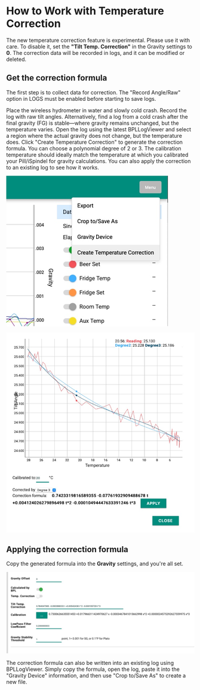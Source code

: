 # How to Work with Temperature Correction

The new temperature correction feature is experimental. Please use it with care. To disable it, set the **"Tilt Temp. Correction"** in the Gravity settings to **0**. The correction data will be recorded in logs, and it can be modified or deleted.

## Get the correction formula


The first step is to collect data for correction. The "Record Angle/Raw" option in LOGS must be enabled before starting to save logs.

Place the wireless hydrometer in water and slowly cold crash. Record the log with raw tilt angles.
Alternatively, find a log from a cold crash after the final gravity (FG) is stable—where gravity remains unchanged, but the temperature varies.
Open the log using the latest BPLLogViewer and select a region where the actual gravity does not change, but the temperature does. Click "Create Temperature Correction" to generate the correction formula. You can choose a polynomial degree of 2 or 3. The calibration temperature should ideally match the temperature at which you calibrated your Pill/iSpindel for gravity calculations. You can also apply the correction to an existing log to see how it works.

![Create Temperature Correction](img/temp_correct_menu.jpg)

![Formula Generated](img/temp_correction_generated.jpg)

## Applying the correction formula

Copy the generated formula into the **Gravity** settings, and you're all set.

![Apply correction](img/gravity_setting.jpg)

The correction formula can also be written into an existing log using BPLLogViewer. Simply copy the formula, open the log, paste it into the "Gravity Device" information, and then use "Crop to/Save As" to create a new file.